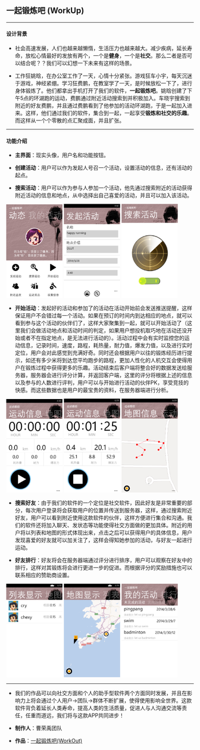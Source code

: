 ## 一起锻炼吧 (WorkUp)
---

#### 设计背景
* 社会高速发展，人们也越来越懒惰，生活压力也越来越大。减少疾病，延长寿命，放松心情最好的发放有两个，一个是**健身**，一个是**社交**。那么二者是否可以结合呢？？我们可以幻想一下未来有这样的场景。

* 工作狂姚晗，在办公室工作了一天，心情十分紧张。游戏狂车小宇，每天沉迷于游戏，神经紧绷。学习狂费鹏，在教室学了一天，是时候放松一下了，进行身体锻炼了。他们都拿出手机打开了我们的软件，**一起锻炼吧**。姚晗创建了下午5点的环湖跑的运动，费鹏通过附近活动搜索到并积极加入。车晓宇搜索到附近的好友费鹏，并且通过费鹏看到了他参加的活动环湖跑，于是一起加入进来。这样，他们通过我们的软件，集合到一起，一起享受**锻炼和社交的乐趣**。而这样从一个个零散的点汇聚成面，并且扩张。

---

#### 功能介绍

* **主界面**：现实头像，用户名和功能按钮。

* **创建活动**：用户可以作为发起人号召一个活动，设置活动的信息，还有活动的起点。

* **搜索活动**：用户可以作为参与人参加一个活动，他先通过搜索附近的活动获得附近活动的信息和地点，从中选择出自己喜爱的活动，并且可以加入该活动。

<img width="30%" height="30%" src="https://github.com/caorongyu/workup/blob/master/documents/pic/main_page.png">
<img width="30%" height="30%" src="https://github.com/caorongyu/workup/blob/master/documents/pic/create_act.png">
<img width="30%" height="30%" src="https://github.com/caorongyu/workup/blob/master/documents/pic/search_act.png">

* **开始活动**：发起好的活动和参加了的活动在活动开始前会发送推送提醒，这样保证用户不会错过每一个活动。如果在预订的时间内到达相应的地点，就可以看到参与这个活动的伙伴们了，这样大家聚集到一起，就可以开始活动了（这里我们会做活动地点和活动时间的判定，如果用户想投机取巧地在活动还没开始或者不在指定地点，是无法进行活动的）。活动过程中会有实时监控您的运动信息，记录时间，速度，路程，耗热量，耐力值，爆发力值，以及进行实时定位，用户会对此感觉到充满好奇。同时还会根据用户以往的锻炼经历进行提示，如还有多少米将到达您平均跑步的路程，更加人性化的人机交互会使得用户在锻炼过程中获得更多的乐趣。活动结束后客户端将整合好的数据发送给服务器，服务器会进行评分计算，并返回客户端，这里的评分将根据上述的信息以及参与的人数进行评判，用户可以与开始进行活动的伙伴PK，享受竞技的快感。而这些数据也是用户的最宝贵的资料，在服务器端进行分析。

<img width="30%" height="30%" src="https://github.com/caorongyu/workup/blob/master/documents/pic/start_act.png">
<img width="30%" height="30%" src="https://github.com/caorongyu/workup/blob/master/documents/pic/finish_act.png">
<img width="30%" height="30%" src="https://github.com/caorongyu/workup/blob/master/documents/pic/act_rote.png">

* **搜索好友**：由于我们的软件的一个定位是社交软件，因此好友是非常重要的部分，每次用户登录将会获取用户的位置并传送到服务器，这样，通过搜索附近好友，用户可以看到附近使用这款软件的伙伴，这样方便进行集合和沟通。我们的软件还将加入聊天、发状态等功能使得社交方面做的更加具体。附近的用户将以列表和地图的形式体现出来，点击之后可以获得用户的具体信息，用户发现喜爱的好友就可以加关注了，这样会得知她参加的活动，与好友一起进行运动。

* **好友排行**：好友将会在服务器端通过评分进行排序，用户可以观察在好友中的排行，这样对其锻炼将会进行更进一步的促进。而根据评分的奖励措施也可以联系相应的赞助商设置。

<img width="30%" height="30%" src="https://github.com/caorongyu/workup/blob/master/documents/pic/near_frd_list.png">
<img width="30%" height="30%" src="https://github.com/caorongyu/workup/blob/master/documents/pic/near_frd_map.png">
<img width="30%" height="30%" src="https://github.com/caorongyu/workup/blob/master/documents/pic/history_list.png">

---

* 我们的作品可以向社交方面和个人的助手型软件两个方面同时发展，并且在影响力上将会通过个人用户->团队->群体不断扩展，使得使用影响全世界。这款软件背负着延长人类寿命，提高人类的生活质量，促进人与人沟通交流等责任，任重而道远，我们将与这款APP共同进步！

* **制作人**：曹荣禹团队

* **作品**：[一起锻炼吧(WorkOut)](https://github.com/caorongyu/workup)
